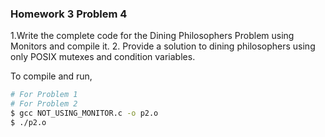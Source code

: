 ### Homework 3 Problem 4
1.Write the complete code for the Dining Philosophers Problem using Monitors and compile it. 
2. Provide a solution to dining philosophers using only POSIX mutexes and condition variables.

To compile and run,
```bash
# For Problem 1
# For Problem 2
$ gcc NOT_USING_MONITOR.c -o p2.o
$ ./p2.o
```
